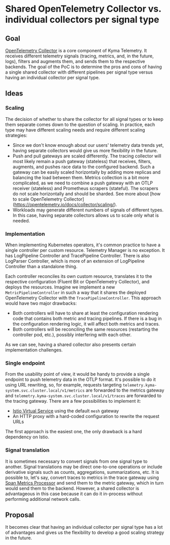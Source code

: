 # Shared OpenTelemetry Collector vs. individual collectors per signal type 

## Goal 
[OpenTelemetry Collector](https://opentelemetry.io/docs/collector/) is a core component of Kyma Telemetry. It receives different telemetry signals (tracing, metrics, and, in the future, logs), filters and augments them, and sends them to the respective backends. The goal of the PoC is to determine the pros and cons of having a single shared collector with different pipelines per signal type versus having an individual collector per signal type.


## Ideas

### Scaling

The decision of whether to share the collector for all signal types or to keep them separate comes down to the question of scaling. In practice, each type may have different scaling needs and require different scaling strategies:

* Since we don't know enough about our users' telemetry data trends yet, having separate collectors would give us more flexibility in the future.
* Push and pull gateways are scaled differently. The tracing collector will most likely remain a push gateway (stateless) that receives, filters, augments, and pushes race data to the configured backend. Such a gateway can be easily scaled horizontally by adding more replicas and balancing the load between them. Metrics collection is a bit more complicated, as we need to combine a push gateway with an OTLP receiver (stateless) and Prometheus scrapers (stateful). The scrapers do not scale horizontally and should be sharded. See more about [how to scale OpenTelemetry Collector] (https://opentelemetry.io/docs/collector/scaling/). 
* Workloads may generate different numbers of signals of different types. In this case, having separate collectors allows us to scale only what is needed.

### Implementation

When implementing Kubernetes operators, it's common practice to have a single controller per custom resource. Telemetry Manager is no exception. It has LogPipeline Controller and TracePipeline Controller. There is also LogParser Controller, which is more of an extension of LogPipeline Controller than a standalone thing. 

Each controller reconciles its own custom resource, translates it to the respective configuration (Fluent Bit or OpenTelemetry Collector), and deploys the resources. Imagine we implement a new `MetricPipelineController` in such a way that it shares the deployed OpenTelemetry Collector with the `TracePipelineController`. This approach would have two major drawbacks:
* Both controllers will have to share at least the configuration rendering code that contains both metric and tracing pipelines. If there is a bug in the configuration rendering logic, it will affect both metrics and traces.
* Both controllers will be reconciling the same resources (restarting the controller pod, etc.), possibly interfering with each other.

As we can see, having a shared collector also presents certain implementation challenges.

### Single endpoint

From the usability point of view, it would be handy to provide a single endpoint to push telemetry data in the OTLP format. It's possible to do it using URL rewriting, so, for example, requests targeting `telemetry.kyma-system.svc.cluster.local/v1/metrics` are forwarded to the metrics gateway and `telemetry.kyma-system.svc.cluster.local/v1/traces` are forwarded
to the tracing gateway. There are a few possibilities to implement it:
*  [Istio Virtual Service](https://istio.io/latest/docs/reference/config/networking/virtual-service/) using the default `mesh` gateway
* An HTTP proxy with a hard-coded configuration to rewrite the request URLs

The first approach is the easiest one, the only drawback is a hard dependency on Istio.

### Signal translation

It is sometimes necessary to convert signals from one signal type to another. Signal translations may be direct one-to-one operations or include derivative signals such as counts, aggregations, summarizations, etc. It is possible to, let's say, convert traces to metrics in the trace gateway using [Span Metrics Processor](https://github.com/open-telemetry/opentelemetry-collector-contrib/tree/main/processor/spanmetricsprocessor) and send them to the metric gateway, which in turn would send them to the backend. However, a shared collector is advantageous in this case because it can do it in-process without performing additional network calls.

## Proposal

It becomes clear that having an individual collector per signal type has a lot of advantages and gives us the flexibility to develop a good scaling strategy in the future.

